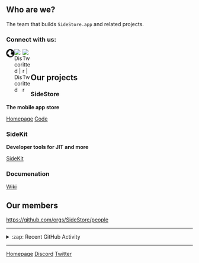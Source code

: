 <!-- 
Docs: How to use GitHub README and actions to auto-generate embedded content.
https://github.com/anuraghazra/github-readme-stats
https://www.youtube.com/watch?v=n6d4KHSKqGk
https://github.com/rahuldkjain/github-profile-readme-generator
 -->

## Who are we?

The team that builds `SideStore.app` and related projects.

### Connect with us:

<!--
[![Website](https://img.shields.io/website?label=sidestore.io&style=for-the-badge&url=https://sidestore.io)](https://sidestore.io)
[![Twitter Follow](https://img.shields.io/twitter/follow/sidestore_io?color=1DA1F2&logo=twitter&style=for-the-badge)](https://twitter.com/intent/follow?original_referer=https%3A%2F%2Fgithub.com%2Fsidestore&screen_name=sidestore)
[![GitHub Followers](https://img.shields.io/github/followers/sidestore?style=for-the-badge)]()
[![GitHub Sponsors](https://img.shields.io/github/sponsors/sidestore?style=for-the-badge
)]() 
-->

[<img align="left" alt="sidestore.io" width="22px" src="https://raw.githubusercontent.com/iconic/open-iconic/master/svg/globe.svg" />][website]
[<img align="left" alt="Discord | Discord" width="22px" src="https://cdn.jsdelivr.net/npm/simple-icons@v3/icons/discord.svg" />][discord]
[<img align="left" alt="Twitter | Twitter" width="22px" src="https://cdn.jsdelivr.net/npm/simple-icons@v3/icons/twitter.svg" />][twitter]

<br />
<br />

## Our projects

### SideStore

__The mobile app store__

[Homepage][website]
[Code][git.sidestore]

### SideKit

__Developer tools for JIT and more__

[SideKit][git.sidekit]

### Documenation

[Wiki][wiki]

## Our members

https://github.com/orgs/SideStore/people

---

<details>
  <summary>:zap: Recent GitHub Activity</summary>

<!--START_SECTION:activity-->
1. 🗣 Commented on [#17](https://github.com/SideStore/Community-Source/issues/17) in [SideStore/Community-Source](https://github.com/SideStore/Community-Source)
2. 🗣 Commented on [#46](https://github.com/SideStore/SideStore/issues/46) in [SideStore/SideStore](https://github.com/SideStore/SideStore)
3. 🎉 Merged PR [#17](https://github.com/SideStore/Community-Source/pull/17) in [SideStore/Community-Source](https://github.com/SideStore/Community-Source)
4. 🎉 Merged PR [#18](https://github.com/SideStore/Community-Source/pull/18) in [SideStore/Community-Source](https://github.com/SideStore/Community-Source)
5. 💪 Opened PR [#18](https://github.com/SideStore/Community-Source/pull/18) in [SideStore/Community-Source](https://github.com/SideStore/Community-Source)
6. 🗣 Commented on [#17](https://github.com/SideStore/Community-Source/issues/17) in [SideStore/Community-Source](https://github.com/SideStore/Community-Source)
7. 💪 Opened PR [#17](https://github.com/SideStore/Community-Source/pull/17) in [SideStore/Community-Source](https://github.com/SideStore/Community-Source)
8. 💪 Opened PR [#5](https://github.com/SideStore/sidestore_downloader/pull/5) in [SideStore/sidestore_downloader](https://github.com/SideStore/sidestore_downloader)
9. 🗣 Commented on [#243](https://github.com/SideStore/SideStore/issues/243) in [SideStore/SideStore](https://github.com/SideStore/SideStore)
10. 🗣 Commented on [#255](https://github.com/SideStore/SideStore/issues/255) in [SideStore/SideStore](https://github.com/SideStore/SideStore)
11. 🗣 Commented on [#233](https://github.com/SideStore/SideStore/issues/233) in [SideStore/SideStore](https://github.com/SideStore/SideStore)
12. 🗣 Commented on [#255](https://github.com/SideStore/SideStore/issues/255) in [SideStore/SideStore](https://github.com/SideStore/SideStore)
13. 🗣 Commented on [#233](https://github.com/SideStore/SideStore/issues/233) in [SideStore/SideStore](https://github.com/SideStore/SideStore)
14. 🗣 Commented on [#233](https://github.com/SideStore/SideStore/issues/233) in [SideStore/SideStore](https://github.com/SideStore/SideStore)
15. 🗣 Commented on [#255](https://github.com/SideStore/SideStore/issues/255) in [SideStore/SideStore](https://github.com/SideStore/SideStore)
16. 🗣 Commented on [#233](https://github.com/SideStore/SideStore/issues/233) in [SideStore/SideStore](https://github.com/SideStore/SideStore)
17. 🗣 Commented on [#255](https://github.com/SideStore/SideStore/issues/255) in [SideStore/SideStore](https://github.com/SideStore/SideStore)
18. 🗣 Commented on [#18](https://github.com/SideStore/sidestore.github.io/issues/18) in [SideStore/sidestore.github.io](https://github.com/SideStore/sidestore.github.io)
19. 💪 Opened PR [#3](https://github.com/SideStore/SideStore-Docs/pull/3) in [SideStore/SideStore-Docs](https://github.com/SideStore/SideStore-Docs)
20. 🗣 Commented on [#255](https://github.com/SideStore/SideStore/issues/255) in [SideStore/SideStore](https://github.com/SideStore/SideStore)
<!--END_SECTION:activity-->

</details>

---

[Homepage][patreon] [Discord][discord] [Twitter][twitter]

<!--
- [Patreon][patreon]
- [OpenCollective][opencollective]
- [YouTube][youtube]
-->

[website]: https://sidestore.io
[wiki]: https://wiki.sidestore.io
[twitter]: https://twitter.com/sidestore_io
[discord]: https://discord.gg/CacsuuzsBq
[youtube]: https://youtube.com/TODO
[patreon]: https://www.patreon.com/SideStore
[opencollective]: https://opencollective.com/TODO
[git.sidestore]: https://github.com/SideStore/SideStore/
[git.sidekit]: https://github.com/SideStore/SideKit


